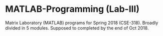 # MATLAB-Programming (Lab-III)
Matrix Laboratory (MATLAB) programs for Spring 2018 (CSE-318). Broadly divided in 5 modules. Supposed to completed by the end of Oct 2018. 
